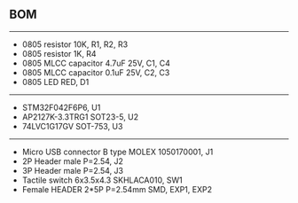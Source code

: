 ## BOM
---
- 0805 resistor 10K, R1, R2, R3
- 0805 resistor 1K, R4 
- 0805 MLCC capacitor 4.7uF 25V, C1, C4 
- 0805 MLCC capacitor 0.1uF 25V, C2, C3 
- 0805 LED RED, D1 
---
- STM32F042F6P6, U1 
- AP2127K-3.3TRG1 SOT23-5, U2 
- 74LVC1G17GV SOT-753, U3
---
- Micro USB connector B type MOLEX 1050170001, J1 
- 2P Header male P=2.54, J2 
- 3P Header male P=2.54, J3 
- Tactile switch 6x3.5x4.3 SKHLACA010, SW1 
- Female HEADER 2*5P P=2.54mm SMD, EXP1, EXP2 
